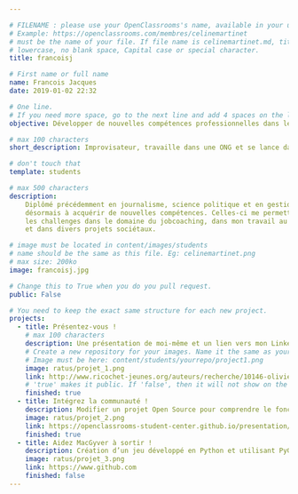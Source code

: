```yaml
---

# FILENAME : please use your OpenClassrooms's name, available in your url.
# Example: https://openclassrooms.com/membres/celinemartinet
# must be the name of your file. If file name is celinemartinet.md, title is celinemartinet.
# lowercase, no blank space, Capital case or special character.
title: francoisj

# First name or full name
name: Francois Jacques
date: 2019-01-02 22:32

# One line.
# If you need more space, go to the next line and add 4 spaces on the left, as in 'description'.
objective: Développer de nouvelles compétences professionnelles dans le domaine informatique.

# max 100 characters
short_description: Improvisateur, travaille dans une ONG et se lance dans le jobcoaching. Le code me permettra d'anticiper de nombreux challenges d'aujourd'hui et de demain.

# don't touch that
template: students

# max 500 characters
description:
    Diplômé précédemment en journalisme, science politique et en gestion, je cherche
    désormais à acquérir de nouvelles compétences. Celles-ci me permettront d'anticiper
    les challenges dans le domaine du jobcoaching, dans mon travail au sein d'une ONG
    et dans divers projets sociétaux.

# image must be located in content/images/students
# name should be the same as this file. Eg: celinemartinet.png
# max size: 200ko
image: francoisj.jpg

# Change this to True when you do you pull request.
public: False

# You need to keep the exact same structure for each new project.
projects:
  - title: Présentez-vous !
    # max 100 characters
    description: Une présentation de moi-même et un lien vers mon LinkedIn.
    # Create a new repository for your images. Name it the same as your nickname and profile picture.
    # Image must be here: content/students/yourrepo/project1.png
    image: ratus/projet_1.png
    link: http://www.ricochet-jeunes.org/auteurs/recherche/10146-olivier-vogel
    # 'true' makes it public. If 'false', then it will not show on the website.
    finished: true
  - title: Intégrez la communauté !
    description: Modifier un projet Open Source pour comprendre le fonctionnement de Git, de Github et des pull requests.
    image: ratus/projet_2.png
    link: https://openclassrooms-student-center.github.io/presentation/students/ratus.html
    finished: true
  - title: Aidez MacGyver à sortir !
    description: Création d’un jeu développé en Python et utilisant PyGame.
    image: ratus/projet_3.png
    link: https://www.github.com
    finished: false
---
```




